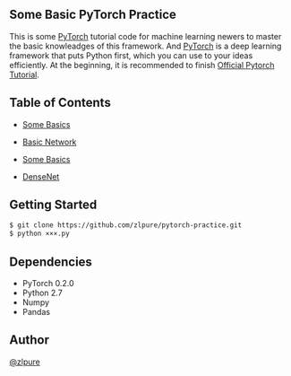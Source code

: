 ## Some Basic PyTorch Practice
This is some [PyTorch](http://pytorch.org/) tutorial code for machine learning newers
to master the basic knowleadges of this framework. And [PyTorch](http://pytorch.org/)
is a deep learning framework that puts Python first, which you can use to  your ideas
efficiently. At the beginning, it is recommended to finish [Official Pytorch Tutorial](http://pytorch.org/tutorials/).  

## Table of Contents
* [Some Basics](https://github.com/zlpure/pytorch-practice/blob/master/some%20basics.py)

* [Basic Network](https://github.com/zlpure/pytorch-practice/blob/master/basic%20network.py)

* [Some Basics](https://github.com/zlpure/pytorch-practice/blob/master/some%20basics.py)

* [DenseNet](https://github.com/zlpure/pytorch-practice/blob/master/densenet.py)

## Getting Started
```bash
$ git clone https://github.com/zlpure/pytorch-practice.git
$ python ×××.py              
```

## Dependencies
* PyTorch 0.2.0
* Python 2.7
* Numpy
* Pandas

## Author
[@zlpure](github.com/zlpure)
